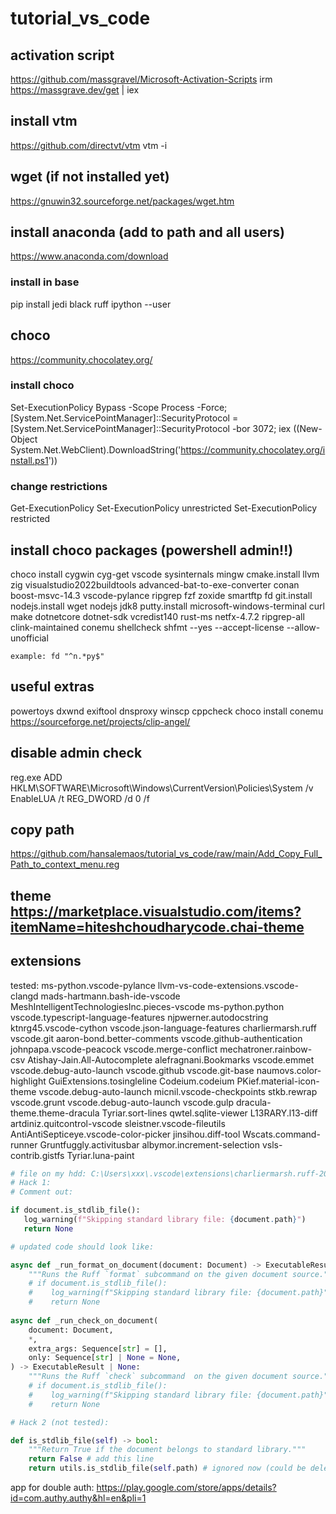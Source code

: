 # tutorial_vs_code

## activation script
https://github.com/massgravel/Microsoft-Activation-Scripts
irm https://massgrave.dev/get | iex

## install vtm 
https://github.com/directvt/vtm
vtm -i

## wget (if not installed yet)
https://gnuwin32.sourceforge.net/packages/wget.htm

## install anaconda (add to path and all users)
https://www.anaconda.com/download

### install in base 
pip install jedi black ruff ipython --user

## choco 
https://community.chocolatey.org/

### install choco 
Set-ExecutionPolicy Bypass -Scope Process -Force; [System.Net.ServicePointManager]::SecurityProtocol = [System.Net.ServicePointManager]::SecurityProtocol -bor 3072; iex ((New-Object System.Net.WebClient).DownloadString('https://community.chocolatey.org/install.ps1'))

### change restrictions

Get-ExecutionPolicy 
Set-ExecutionPolicy unrestricted
Set-ExecutionPolicy restricted

## install choco packages (powershell admin!!)

choco install cygwin cyg-get vscode sysinternals mingw cmake.install llvm zig visualstudio2022buildtools advanced-bat-to-exe-converter conan boost-msvc-14.3 vscode-pylance ripgrep fzf zoxide smartftp fd git.install nodejs.install wget nodejs jdk8 putty.install microsoft-windows-terminal curl make dotnetcore dotnet-sdk vcredist140 rust-ms netfx-4.7.2 ripgrep-all clink-maintained conemu shellcheck shfmt --yes --accept-license --allow-unofficial

```
example: fd "^n.*py$"
```

## useful extras 

powertoys 
dxwnd
exiftool
dnsproxy
winscp
cppcheck
choco install conemu
https://sourceforge.net/projects/clip-angel/

## disable admin check 

reg.exe ADD HKLM\SOFTWARE\Microsoft\Windows\CurrentVersion\Policies\System /v EnableLUA /t REG_DWORD /d 0 /f

## copy path 

https://github.com/hansalemaos/tutorial_vs_code/raw/main/Add_Copy_Full_Path_to_context_menu.reg

## theme https://marketplace.visualstudio.com/items?itemName=hiteshchoudharycode.chai-theme

## extensions

tested: 
ms-python.vscode-pylance
llvm-vs-code-extensions.vscode-clangd
mads-hartmann.bash-ide-vscode
MeshIntelligentTechnologiesInc.pieces-vscode
ms-python.python
vscode.typescript-language-features
njpwerner.autodocstring
ktnrg45.vscode-cython
vscode.json-language-features
charliermarsh.ruff
vscode.git
aaron-bond.better-comments
vscode.github-authentication
johnpapa.vscode-peacock
vscode.merge-conflict
mechatroner.rainbow-csv
Atishay-Jain.All-Autocomplete
alefragnani.Bookmarks
vscode.emmet
vscode.debug-auto-launch
vscode.github
vscode.git-base
naumovs.color-highlight
GuiExtensions.tosingleline
Codeium.codeium
PKief.material-icon-theme
vscode.debug-auto-launch
micnil.vscode-checkpoints
stkb.rewrap
vscode.grunt
vscode.debug-auto-launch
vscode.gulp
dracula-theme.theme-dracula
Tyriar.sort-lines
qwtel.sqlite-viewer
L13RARY.l13-diff
artdiniz.quitcontrol-vscode
sleistner.vscode-fileutils
AntiAntiSepticeye.vscode-color-picker
jinsihou.diff-tool
Wscats.command-runner
Gruntfuggly.activitusbar
albymor.increment-selection
vsls-contrib.gistfs
Tyriar.luna-paint
```python 
# file on my hdd: C:\Users\xxx\.vscode\extensions\charliermarsh.ruff-2024.2.0-win32-x64\bundled\libs\ruff_lsp\server.py
# Hack 1:
# Comment out:

if document.is_stdlib_file():
   log_warning(f"Skipping standard library file: {document.path}")
   return None

# updated code should look like:

async def _run_format_on_document(document: Document) -> ExecutableResult | None:
    """Runs the Ruff `format` subcommand on the given document source."""
    # if document.is_stdlib_file():
    #    log_warning(f"Skipping standard library file: {document.path}")
    #    return None
	
async def _run_check_on_document(
    document: Document,
    *,
    extra_args: Sequence[str] = [],
    only: Sequence[str] | None = None,
) -> ExecutableResult | None:
    """Runs the Ruff `check` subcommand  on the given document source."""
    # if document.is_stdlib_file():
    #    log_warning(f"Skipping standard library file: {document.path}")
    #    return None

# Hack 2 (not tested):

def is_stdlib_file(self) -> bool:
	"""Return True if the document belongs to standard library."""
	return False # add this line
	return utils.is_stdlib_file(self.path) # ignored now (could be deleted)
```


app for double auth:
https://play.google.com/store/apps/details?id=com.authy.authy&hl=en&pli=1
